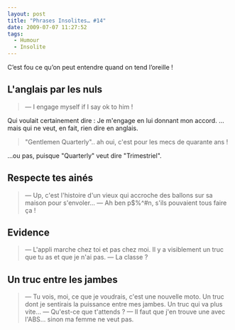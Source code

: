 ```yaml
---
layout: post
title: "Phrases Insolites… #14"
date: 2009-07-07 11:27:52
tags:
  - Humour
  - Insolite
---
```


C’est fou ce qu’on peut entendre quand on tend l’oreille&nbsp;!

<!-- more -->

## L'anglais par les nuls

> —  I engage myself if I say ok to him&nbsp;!

Qui voulait certainement dire&nbsp;: Je m'engage en lui donnant mon accord.
… mais qui ne veut, en fait, rien dire en anglais.

> "Gentlemen Quarterly".. ah oui, c'est pour les mecs de quarante ans&nbsp;!

…ou pas, puisque "Quarterly" veut dire "Trimestriel".

## Respecte tes ainés

> —  Up, c'est l'histoire d'un vieux qui accroche des ballons sur sa maison pour s'envoler…
> —  Ah ben p$%^#n, s'ils pouvaient tous faire ça&nbsp;!

## Evidence

> —  L'appli marche chez toi et pas chez moi. Il y a visiblement un truc que tu as et que je n'ai pas.
> —  La classe&nbsp;?

## Un truc entre les jambes

> —  Tu vois, moi, ce que je voudrais, c'est une nouvelle moto. Un truc dont je sentirais la puissance entre mes jambes. Un truc qui va plus vite…
> —  Qu'est-ce que t'attends&nbsp;?
> —  Il faut que j'en trouve une avec l'ABS… sinon ma femme ne veut pas.
